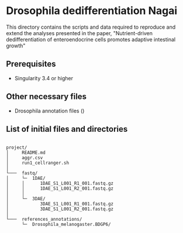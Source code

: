 # Drosophila dedifferentiation Nagai

This directory contains the scripts and data required to reproduce and extend 
the analyses presented in the paper, "Nutrient-driven dedifferentiation of 
enteroendocrine cells promotes adaptive intestinal growth"

## Prerequisites
* Singularity 3.4 or higher


## Other necessary files
* Drosophila annotation files ()



## List of initial files and directories

```

project/
│     README.md
│     aggr.csv
│     run1_cellranger.sh 
│  
└───  fastq/
│     └─  1DAE/
│     │      1DAE_S1_L001_R1_001.fastq.gz
│     │      1DAE_S1_L001_R2_001.fastq.gz
│     │  
│     └─  3DAE/
│            3DAE_S1_L001_R1_001.fastq.gz
│            3DAE_S1_L001_R2_001.fastq.gz
│
└───  references_annotations/
      └─  Drosophila_melanogaster.BDGP6/

```
